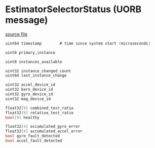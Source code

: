 # EstimatorSelectorStatus (UORB message)



[source file](https://github.com/PX4/PX4-Autopilot/blob/main/msg/EstimatorSelectorStatus.msg)

```c
uint64 timestamp		# time since system start (microseconds)

uint8 primary_instance

uint8 instances_available

uint32 instance_changed_count
uint64 last_instance_change

uint32 accel_device_id
uint32 baro_device_id
uint32 gyro_device_id
uint32 mag_device_id

float32[9] combined_test_ratio
float32[9] relative_test_ratio
bool[9] healthy

float32[4] accumulated_gyro_error
float32[4] accumulated_accel_error
bool gyro_fault_detected
bool accel_fault_detected

```
